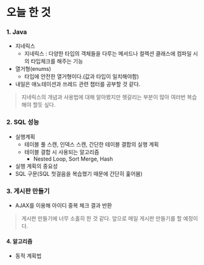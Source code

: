 # 오늘 한 것
### 1. Java
- 지네릭스
    - 지네릭스 : 다양한 타입의 객체들을 다루는 메서드나 컬렉션 클래스에 컴파일 시의 타입체크를 해주는 기능
- 열거형(enums)
    - 타입에 안전한 열거형이다.(값과 타입이 일치해야함)
- 내일은 애노테이션과 쓰레드 관련 챕터를 공부할 것 같다.

> 지네릭스의 개념과 사용법에 대해 알아봤지만 헷갈리는 부분이 많아 여러번 복습해야 할듯 싶다.

### 2. SQL 성능
- 실행계획
    - 테이블 풀 스캔, 인덱스 스캔, 간단한 테이블 결합의 실행 계획
    - 테이블 결합 시 사용되는 알고리즘
        - Nested Loop, Sort Merge, Hash
- 실행 계획의 중요성
- SQL 구문(SQL 첫걸음을 복습했기 때문에 간단히 훑어봄)

### 3. 게시판 만들기
- AJAX를 이용해 아이디 중복 체크 결과 반환

> 게시판 만들기에 너무 소홀히 한 것 같다. 앞으로 매일 게시판 만들기를 할 예정이다.

#### 4. 알고리즘
- 동적 계획법
